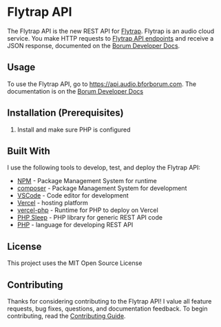 # Flytrap API

The Flytrap API is the new REST API for [Flytrap](https://audio.bforborum.com). Flytrap is an audio cloud service. You make HTTP requests to [Flytrap API endpoints](https://api.audio.bforborum.com) and receive a JSON response, documented on the [Borum Developer Docs](https://developer.bforborum.com/Flytrap/Docs). 

## Usage

To use the Flytrap API, go to https://api.audio.bforborum.com.
The documentation is on the [Borum Developer Docs](https://developer.bforborum.com/Flytrap/Docs)

## Installation (Prerequisites)

1. Install and make sure PHP is configured

## Built With

I use the following tools to develop, test, and deploy the Flytrap API:

* [NPM]() - Package Management System for runtime
* [composer]() - Package Management System for development
* [VSCode]() - Code editor for development
* [Vercel]() - hosting platform
* [vercel-php]() - Runtime for PHP to deploy on Vercel
* [PHP Sleep](https://github.com/Borumer/php-sleep) - PHP library for generic REST API code
* [PHP]() - language for developing REST API

## License

This project uses the MIT Open Source License

## Contributing

Thanks for considering contributing to the Flytrap API! I value all feature requests, bug fixes, questions, and documentation feedback. To begin contributing, read the [Contributing Guide](docs/CONTRIBUTING.md).

